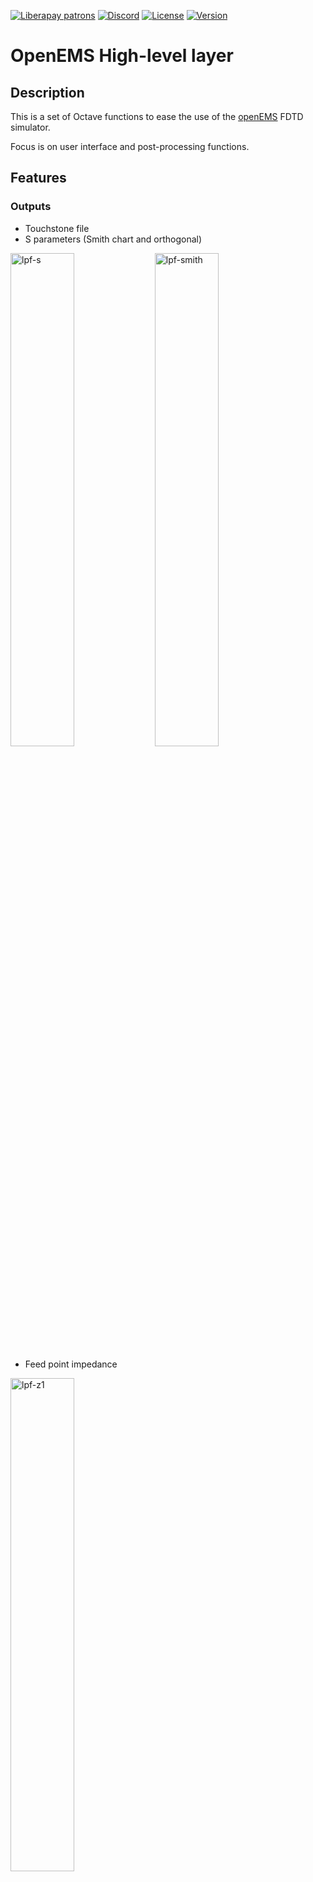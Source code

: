[![Liberapay patrons](https://img.shields.io/liberapay/patrons/thomaslepoix.svg?logo=liberapay)](https://liberapay.com/thomaslepoix/donate)
[![Discord](https://img.shields.io/discord/616889479298547722?logo=discord)](https://discord.gg/P82fEmE)
[![License](https://img.shields.io/github/license/Open-RFlab/octave-openems-hll)](LICENSE)
[![Version](https://img.shields.io/github/v/release/Open-RFlab/octave-openems-hll)](https://github.com/Open-RFlab/octave-openems-hll/releases/latest)

# OpenEMS High-level layer

## Description

This is a set of Octave functions to ease the use of the [openEMS](https://openems.de) FDTD simulator.

Focus is on user interface and post-processing functions.

## Features

### Outputs

- Touchstone file
- S parameters (Smith chart and orthogonal)

<img src="res/lpf-s.png" width="45%" title="lpf-s"/> <img src="res/lpf-smith.png" width="45%" title="lpf-smith"/>

- Feed point impedance

<img src="res/lpf-z1.png" width="45%" title="lpf-z1"/>

- Feed point VSWR

<img src="res/lpf-vswr1.png" width="45%" title="lpf-vswr1"/>

- Phase response (wrapped and unwrapped)

<img src="res/lpf-phase-response-wrapped.png" width="45%" title="lpf-phase-response-wrapped"/> <img src="res/lpf-phase-response-unwrapped.png" width="45%" title="lpf-phase-response-unwrapped"/>

- Phase delay and group delay

<img src="res/lpf-phase-delay.png" width="45%" title="lpf-phase-delay"/> <img src="res/lpf-group-delay.png" width="45%" title="lpf-group-delay"/>

- Azimuth & elevation far field radiation pattern (polar and orthogonal, normalized and in dBi)

<img src="res/lpf-ff-azim-rect-dbi@2510000000.png" width="45%" title="lpf-ff-azim-rect-dbi@2510000000"/> <img src="res/lpf-ff-elev-rect-dbi@2510000000.png" width="45%" title="lpf-ff-elev-rect-dbi@2510000000"/>
<img src="res/lpf-ff-azim-polar-dbi@2510000000.png" width="45%" title="lpf-ff-azim-polar-dbi@2510000000"/> <img src="res/lpf-ff-elev-polar-dbi@2510000000.png" width="45%" title="lpf-ff-elev-polar-dbi@2510000000"/>
<img src="res/lpf-ff-azim-polar-dbn@2510000000.png" width="45%" title="lpf-ff-azim-polar-dbi@2510000000"/> <img src="res/lpf-ff-elev-polar-dbn@2510000000.png" width="45%" title="lpf-ff-elev-polar-dbi@2510000000"/>

- 3D far field radiation pattern for multiple frequencies (animated `.gif`)

<img src="res/lpf-ff-3d-vm.gif" width="45%" title="lpf-ff-3d-vm"/>

- Electric & magnetic fields, current and current density in time domain (visible with Paraview)

<img src="res/lpf-paraview-et.gif" width="45%" title="lpf-paraview-et"/>


### Command Line Interface

Here is an example of a script help produced by the `oemshll_cli()` function. This CLI aims to be exhaustive and wrap most common use cases.

```
Usage:  ./script.m <options>
        octave script.m <option>

General options:
	-h, --help             Display this help and exit.
	-c, --clean            Remove all result and simulation files.
	-cr, --clean-result    Remove all result files.
	-cs, --clean-sim       Remove all simulation files.
	--port <N>             Enable a port. 'N' is a port number. By default the port 1 is enabled.
	--no-port <N>          Disable a port. 'N' is a port number. By default all other ports are disabled.
	                       Possible port numbers are : 1  2

Control options:
	--only-preprocess      Only structure and mesh construction.
	--only-postprocess     Only process simulation datas to produce graphics and far field calculation.
	--no-preprocess        Do not execute anything before siulation.
	--no-postprocess       Do not execute anything after simulation.
	--no-gui               Do not open AppCSXCAD.

Preprocessing options:
	--dump-et              Dump E field in time domain.
	--dump-ht              Dump H field in time domain.
	--dump-jt              Dump current in time domain.
	--dump-cdt             Dump current density in time domain.
	--no-conductingsheet   Use 3D perfect metal boxes instead of 2D conducting sheets.
	--no-highresmesh       No high resolution mesh for non orthogonal shapes.
	--no-metalresmesh      No particular mesh lines (thirds rule) at metal resolution for orthogonal shapes.
	--keep-portlines       Effect only with '--no-metalresmesh', keep ports mesh lines.
	--no-smoothmesh        Only particular mesh lines.
	--no-mesh              Do not mesh any shape.
	--mur                  Use MUR boundary condition instead of PML_8. Results and simulation time may significantly vary.

Postprocessing options:
	--legend-out           Put legend boxes outside graphics
	--f <F>                Set frequency to place markers and compute far field radiations.
	                       Can be called multiple times. Example : '--f 3.1e09'
	--f-max s<A><B>        Place markers and compute far field radiations at the frequency for which the specified
	                       S parameter is maximal. A and B are port numbers, B must be active. Can be called multiple times.
	--f-min s<A><B>        Place markers and compute far field radiations at the frequency for which the specified
	                       S parameter is minimal. A and B are port numbers, B must be active. Can be called multiple times.
	--f-equal s<A><B> <F>  Place markers and compute far field radiations at the frequency for which the specified
	                       S parameter is equal to the specified value (in dB). Can be called multiple times.
	                       Example : '--f-equal s21 -3.5'.
	--dump-ff3d            Dump 3D far field radiation pattern.
	--nf2ff                Calcul far field radiation.
	--nf2ff-force          Force NF2FF calculation.
	--nf2ff-3d             Enable 3D far field representation (may be long).
	--nf2ff-frames <I>     Number of 3D frames to merge in a .gif. ImageMagick is required. Default (0, 1 or nothing) : use
	                       default or --f* args specified frequencies and no .gif generated.
	--nf2ff-delay          Delay between each frames (in ms). Cf. convert's '-delay' argument. Default : 30
	--nf2ff-phistep <I>    Set phi angle (elevation) step for 3D far field. I is in degree, default is 5.
	--nf2ff-thetastep <I>  Set theta angle (azimuth) step for 3D far field. I is in degree, default is 5.
	--nf2ff-anglestep <I>  Set phi & theta angle steps for 3D far field. I is in degree.
```

Here is the default returned object the user will have to deal with to structure its script.

```matlab
%%%% COMMAND LINE OBJECT
cli.name = name;
cli.path_result = [name, '_result'];
cli.path_simulation = [name, '_simulation'];
cli.clean = false;
cli.clean_result = false;
cli.clean_simulation = false;
cli.gui = true;
cli.process = true;
cli.preprocess = true;
cli.postprocess = true;
cli.legend_out = false;
cli.conductingsheet = true;
cli.f = [];
cli.f_max = num2str([]);
cli.f_min = num2str([]);
cli.f_equal_s = num2str([]);
cli.f_equal_v = [];
cli.nf2ff = false;
cli.nf2ff_mode = 0;
cli.nf2ff_3d = false;
cli.nf2ff_frames = 0;
cli.nf2ff_delay = '30';
cli.nf2ff_phistep = 5;
cli.nf2ff_thetastep = 5;
cli.dump_et = false;
cli.dump_ht = false;
cli.dump_jt = false;
cli.dump_cdt = false;
cli.dump_ff3d = false;
cli.mur = false;
cli.mesh = true;
cli.highresmesh = true;
cli.metalresmesh = true;
cli.keep_portlines = false;
cli.smoothmesh = true;
cli.active_ports = ports_index(1);
cli.ports_index = ports_index;
```

### Post-processing

The `oemshll_postProcess()` is a unique entry point to the whole simulation post-processing that also aims to be exaustive and suitable for most RF simulations.

Alternatively, one may want to use isolated post-processing functions from the following list:
- `oemshll_plotVSWR()`
- `oemshll_plotFeedImpedance()`
- `oemshll_plotSParameters()`
- `oemshll_plotSmithChart()`
- `oemshll_plotPhaseResponse()`
- `oemshll_plotPhaseDelay()`
- `oemshll_plotGroupDelay()`
- `plotFF3D_frames()`

Note that `oemshll_postProcess()` also uses post-processing functions that are already part of openEMS, such as `write_touchstone()`, `polarFF()`, `plotFFdB()` or `DumpFF2VTK()`.

## Installation

### Dependencies

- [OpenEMS](https://openems.de/index.php/OpenEMS#Installation) (`octave-openems` package available on Debian 10 based distros, `octave-openEMS` on openSUSE)
- [ImageMagick](https://imagemagick.org/script/download.php) (packages available on most distros)

### Package installation

- For Debian based distributions, a repository is available :

```sh
curl -s https://bintray.com/user/downloadSubjectPublicKey?username=bintray | sudo apt-key --keyring /etc/apt/trusted.gpg.d/open-rflab.gpg add -
echo "deb https://dl.bintray.com/open-rflab/debian $(lsb_release -cs) main" | sudo tee /etc/apt/sources.list.d/open-rflab.list

sudo apt-get update
sudo apt-get install octave-openems-hll                            # Use Debian 10 octave-openems package
sudo apt-get install octave-openems-hll --no-install-recommends    # Use manually installed openEMS
```

- For other systems, you can download Octave package [here](https://github.com/Open-RFlab/octave-openems-hll/releases) and install it this way :

```sh
sudo octave --eval 'pkg install -global openems-hll-*.tar.gz'
```

### Installation from sources

- Debian way :

```sh
octave-openems-hll $

    # Install building tools
    sudo apt-get install octave debhelper dh-octave devscripts equivs fakeroot
    # Install build-time dependencies
    sudo mk-build-deps --install --tool='apt-get --no-install-recommends --yes' debian/control
    # Generate package
    fakeroot debian/rules binary
    # Install package
    sudo apt-get install [--no-install-recommends] ../octave-openems-hll_*.deb
```

- Octave way :

```sh
octave-openems-hll $

    make dist
    sudo octave --eval 'pkg install -global target/openems-hll-*.tar.gz'
```

## Usage

- API of each function is described in the function files. 
- `oemshll_postProcess()` is an usage example of every other post-processing function.
- For a complete script example, and particularly usage of `oemshll_cli()` and `oemshll_postProcess()`, take a look to a script produced by [Qucs-RFlayout](https://github.com/thomaslepoix/Qucs-RFlayout).

## Contribution

This library is quite new and emerged from [Qucs-RFlayout](https://github.com/thomaslepoix/Qucs-RFlayout) and thus is oriented to fit its workflow and its use case. There are chances for that used in an other context, some things lack or seem oddly designed.

If you want to contribute, you can either :
- Suggest other datas to display.
- Try to use the library in your context and report / adapt it to fit your needs.
- Review implementations.

Any feedback or suggestions would be welcome.
